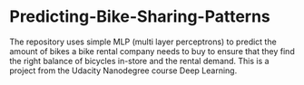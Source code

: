 # Predicting-Bike-Sharing-Patterns
The repository uses simple MLP (multi layer perceptrons) to predict the amount of bikes a bike rental company needs to buy to ensure that they find the right balance of bicycles in-store and the rental demand. This is a project from the Udacity Nanodegree course Deep Learning.
